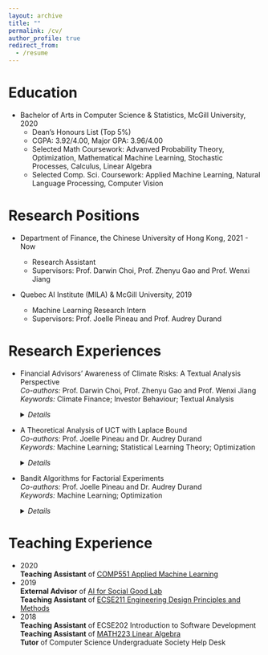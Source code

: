 ```yaml
---
layout: archive
title: ""
permalink: /cv/
author_profile: true
redirect_from:
  - /resume
---
```


<!-- {% include base_path %} -->

Education
======
* Bachelor of Arts in Computer Science & Statistics, McGill University, 2020
  * Dean’s Honours List (Top 5%)
  * CGPA: 3.92/4.00, Major GPA: 3.96/4.00
  * Selected Math Coursework: Advanved Probability Theory, Optimization, Mathematical Machine Learning, Stochastic Processes, Calculus, Linear Algebra
  * Selected Comp. Sci. Coursework: Applied Machine Learning, Natural Language Processing, Computer Vision

Research Positions
======
* Department of Finance, the Chinese University of Hong Kong, 2021 - Now
  * Research Assistant 
  * Supervisors: Prof. Darwin Choi, Prof. Zhenyu Gao and Prof. Wenxi Jiang


* Quebec AI Institute (MILA) & McGill University, 2019
  * Machine Learning Research Intern
  * Supervisors: Prof. Joelle Pineau and Prof. Audrey Durand


Research Experiences
======
* Financial Advisors’ Awareness of Climate Risks: A Textual Analysis Perspective  
  *Co-authors:* Prof. Darwin Choi, Prof. Zhenyu Gao and Prof. Wenxi Jiang  
  *Keywords:* Climate Finance; Investor Behaviour; Textual Analysis
  <details>
    <summary><em>Details</em></summary>
     <ul>
      <li> Preprocess hundreds of gigabytes of PDF documents into TXT format. </li>
      <li> Design a machine learning pipeline for iterative labelling to construct a high-quality training dataset. </li>
      <li> Fine-tune BERT to classify unlabelled corpus and achieve 85+% test accuracy. </li>
      <li> Construct a climate-awareness measure to quantify firms’ realization of climate risks. </li>
      <li> Conduct robust regressions to analyze how climate-awareness affects fund portfolio holdings and return performance. </li>
     </ul>
  </details> 

* A Theoretical Analysis of UCT with Laplace Bound  
  *Co-authors:* Prof. Joelle Pineau and Dr. Audrey Durand  
  *Keywords:* Machine Learning; Statistical Learning Theory; Optimization
  <details>
    <summary><em>Details</em></summary>
     <ul>
      <li> First proved UCT algorithm using the Laplace bound that has a lower regret bound than its counterparts. </li>
      <li> Showed experimental results are consistent with the theoretical regret bound in deep learning settings. </li>
     </ul>
  </details> 

* Bandit Algorithms for Factorial Experiments  
  *Co-authors:* Prof. Joelle Pineau and Dr. Audrey Durand  
  *Keywords:* Machine Learning; Optimization
  <details>
    <summary><em>Details</em></summary>
     <ul>
      <li> Implemented a family of bandit algorithms. </li>
      <li> Investigated various factorial experimental design configurations. </li>
      <li> Concluded that UCT algorithms for factorial experimental designs are robust. </li>
     </ul>
  </details>  


<!--   * Co-authors: Prof. Joelle Pineau and Dr. Audrey Durand
  * Keywords: Machine Learning; Optimization
  * Implemented a family of bandit algorithms.
  * Investigated various factorial experimental design configurations.
  * Concluded that UCT algorithms for factorial experimental designs are robust. -->


Teaching Experience
======
* 2020  
  **Teaching Assistant** of [COMP551 Applied Machine Learning](https://www.mcgill.ca/study/2022-2023/courses/comp-551)
* 2019  
  **External Advisor** of [AI for Social Good Lab](https://www.ai4goodlab.com/)  
  **Teaching Assistant** of [ECSE211 Engineering Design Principles and Methods](https://www.mcgill.ca/study/2022-2023/courses/ecse-202)
* 2018  
  **Teaching Assistant** of ECSE202 Introduction to Software Development  
  **Teaching Assistant** of [MATH223 Linear Algebra](https://www.mcgill.ca/study/2022-2023/courses/math-223)  
  **Tutor** of Computer Science Undergraduate Society Help Desk





<!--

Skills
======
* Skill 1
* Skill 2
  * Sub-skill 2.1
  * Sub-skill 2.2
  * Sub-skill 2.3
* Skill 3

Publications
======
  <ul>{% for post in site.publications %}
    {% include archive-single-cv.html %}
  {% endfor %}</ul>
  
Talks
======
  <ul>{% for post in site.talks %}
    {% include archive-single-talk-cv.html %}
  {% endfor %}</ul>
  
Teaching
======
  <ul>{% for post in site.teaching %}
    {% include archive-single-cv.html %}
  {% endfor %}</ul>
  
Service and leadership
======
* Currently signed in to 43 different slack teams
-->
